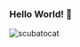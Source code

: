 ### Hello World! 👋 
![scubatocat](https://user-images.githubusercontent.com/92117100/145472437-834c0a4d-30d0-4124-94e9-c90e64884a61.png)


<!--
**tparonish/tparonish** is a ✨ _special_ ✨ repository because its `README.md` (this file) appears on your GitHub profile.

Here are some ideas to get you started:

- 🔭 I’m currently working on ...
- 🌱 I’m currently learning ...
- 👯 I’m looking to collaborate on ...
- 🤔 I’m looking for help with ...
- 💬 Ask me about ...
- 📫 How to reach me: ...
- 😄 Pronouns: ...
- ⚡ Fun fact: ...
-->
